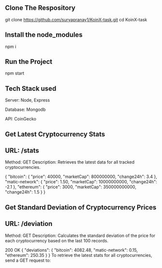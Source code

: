 ## Clone The Respository
git clone https://github.com/suryapranay1/KoinX-task.git
cd KoinX-task

## Install the node_modules
npm i 

## Run the Project
npm start

## Tech Stack used
Server: Node, Express

 Database: Mongodb

API: CoinGecko

## Get Latest Cryptocurrency Stats
## URL: /stats
Method: GET
Description: Retrieves the latest data for all tracked cryptocurrencies.

{
    "bitcoin": {
        "price": 40000,
        "marketCap": 800000000,
        "change24h": 3.4
    },
    "matic-network": {
        "price": 1.50,
        "marketCap": 10000000000,
        "change24h": -2.1
    },
    "ethereum": {
        "price": 3000,
        "marketCap": 350000000000,
        "change24h": 1.5
    }
}
## Get Standard Deviation of Cryptocurrency Prices
## URL: /deviation
Method: GET
Description: Calculates the standard deviation of the price for each cryptocurrency based on the last 100 records.

200 OK
{
    "deviations": {
        "bitcoin": 4082.48,
        "matic-network": 0.15,
        "ethereum": 250.35
    }
}
To retrieve the latest stats for all cryptocurrencies, send a GET request to:




